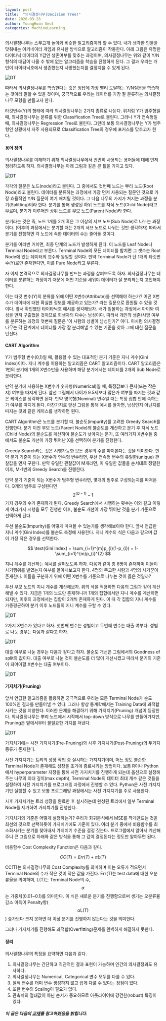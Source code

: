 ```yaml
---
layout: post
title:  "의사결정나무(Decision Tree)"
date: 2020-03-28
author: YoungHwan Seol
categories: MachineLearning.
---
```


의사결정나무는 스무고개 놀이와 비슷한 알고리즘이라 할 수 있다. 내가 생각한 인물을 맞춰내는 아키네이터 게임과 유사한 방식으로 알고리즘이 작동한다. 아래 그림은 유명한 타이타닉 데이터의 Y값인 생존여부를 맞추는 과정이며, 의사결정나무는 위와 같이 Y/N 형식의 대답이 나올 수 밖에 없는 알고리즘을 학습을 진행하게 된다. 그 결과 우리는 개인이 타이타닉호에서 생존했는지 사망했는지를 결정지을 수 있게 된다.

![DT](https://github.com/seolbluewings/seolbluewings.github.io/blob/master/assets/DT1.PNG?raw=true)

따라서 의사결정나무를 학습한다는 것은 정답에 가장 빨리 도달하는 Y/N질문을 학습하는 것이라 말할 수 있을 것이며, 궁극적으로 우리는 데이터를 가장 잘 분류하는 의사결정나무 모형을 만들고자 한다.

타깃변수(Y)의 형태에 따라 의사결정나무는 2가지 종류로 나뉜다. 위처럼 Y가 범주형일 때, 의사결정나무는 분류를 위한 Classification Tree로 불린다. 그러나 Y가 연속형일 때, 의사결정나무는 Regression Tree로 불린다. 그런데 보통 의사결정나무는 Y가 범주형인 상황에서 자주 사용되므로 Classification Tree의 경우에 포커스를 맞추고자 한다. 

#### 용어 정의

의사결정나무를 이해하기 위해 의사결정나무에서 빈번히 사용되는 용어들에 대해 먼저 정리하도록 하자. 의사결정나무는 아래 그림과 같은 큰 틀을 가지고 있다.

![DT](https://github.com/seolbluewings/seolbluewings.github.io/blob/master/assets/DT2.PNG?raw=true)

각각의 질문은 노드(node)라고 불린다. 그 중에서도 첫번째 노드는 뿌리 노드(Root Node)라고 불린다. 데이터를 분류하는 과정에서 가장 먼저 사용되는 질문인 것으로 가장 효율적인 Y/N 질문이 여기 배치될 것이다. 그 다음 나무의 가지가 쳐지는 과정을 분기(Splitting)이라 한다. 분기를 통해 생성된 하위 노드를 자식 노드(Child Node)라고 부르며, 분기가 이루어진 상위 노드를 부모 노드(Parent Node)라 한다.

분기라는 것은 즉, 노드 1개를 2개 혹은 그 이상의 서브 노드(Sub Node)로 나누는 과정이다. (이후의 과정에서는 분기할 때는 2개의 서브 노드로 나뉘는 것만 생각하자) 따라서 분기를 진행하면 각 노드에 속한 데이터의 수는 줄어들 것이다.

분기를 여러번 거치면, 최종 단계의 노드가 발생하게 된다. 이 노드를 Leaf Node나 Terminal Node라고 부른다. Terminal Node의 모든 데이터를 합치면 그 갯수는 Root Node에 있는 데이터의 갯수와 동일할 것이다. 만약 Terminal Node가 단 1개의 타깃변수(Y)로만 존재한다면, 이를 Pure Node라고 부른다.

자 이제 본격적으로 의사결정나무를 만드는 과정을 살펴보도록 하자. 의사결정나무는 데이터를 분류하는 과정이기 때문에 어떤 기준을 세워야 데이터가 잘 분리되는지 고민해야 한다.

이는 타깃 변수(Y)의 분류를 위해 어떤 X변수(Attribute)를 선택해야 하는가? 어떤 X변수가 데이터에 대한 확실한 정보를 제공하고 있는가? 라는 질문으로 환원될 수 있을 것이다. 앞서 확인했던 타이타닉호 예시를 생각해보자. 배가 침몰하는 과정에서 아이와 여성을 먼저 구출했을 것이므로 희생자의 다수는 남성이다. 따라서 개인의 생존/사망 여부를 분류하는 과정의 첫번째 질문은 '이 사람의 성별이 남성인가?' 이다. 이처럼 의사결정나무는 각 단계에서 데이터를 가장 잘 분리해낼 수 있는 기준을 찾아 그에 대한 질문을 던진다.

#### CART Algorithm

Y가 범주형 변수(0,1)일 때, 활용할 수 있는 대표적인 분기 기준은 지니 계수(Gini Index)이다. 지니 계수를 이용하는 알고리즘은 CART 알고리즘이다. CART 알고리즘은 1번의 분기에 1개의 X변수만을 사용하며 해당 분기에서는 데이터를 2개의 Sub Node로 분리한다.

만약 분기에 사용하는 X변수가 숫자형(Numerical)일 때, 특정값보다 큰지(또는 작은지) 여부를 따지게 된다. 앞선 그림에서 나이가 9.5세보다 많은가 여부를 따지는 것과 같은 케이스를 생각하면 된다. 만약 명목형(Nominal) 변수일 때는 특정 집합 안에 속하는가 여부를 따지게 된다. 마찬가지로 앞선 그림을 통해 예시를 들자면, 남성인지 아닌지를 따지는 것과 같은 케이스를 생각하면 된다.

CART Algorithm은 노드를 분기할 때, 불순도(impurity)를 고려한 Greedy Search를 진행한다. 분기 이전 부모 노드(Parent Node)의 불순도를 계산하고 분기 후 자식 노드(Child Node)의 불순도를 계산하여 불순도가 낮아지는 분기, 또 여러가지 X변수들 중에서도 불순도 개선이 가장 뛰어난 X를 선택하여 분기를 진행한다.

Greedy Search라는 것은 시행가능한 모든 경우의 수를 따져본다는 것을 의미한다. 만약 분기 기준이 되는 X변수가 연속형 변수라면, 우선 연속형 변수의 유일한(unique) 관찰값을 먼저 구한다. 만약 유일한 관찰값이 M개라면, 이 유일한 값들을 순서대로 정렬한 이후, M-1번의 Greedy Search를 진행한다.

만약 분기 기준이 되는 X변수가 범주형 변수라면, 몇개의 범주로 구성되는지를 따져본다. Q개의 범주로 구성된다면 $$ 2^{(Q-1)}-1$$ 가지 경우의 수가 존재하게 된다. Greedy Search에서 시행하는 횟수는 이와 같고 이렇게 여러가지 시행을 모두 진행한 이후, 불순도 개선이 가장 뛰어난 것을 분기 기준으로 선택하게 된다.

우선 불순도(Impurity)를 어떻게 따져볼 수 있는가를 생각해보아야 한다. 앞서 언급한 지니 계수(Gini Index)를 불순도 측정에 사용한다. 지니 계수의 식은 다음과 같으며 값이 가장 작은 경우를 선택한다.

$$
\text{Gini Index} = \sum_{i=1}^{m}p_{i}(1-p_{i}) = 1-\sum_{i=1}^{m}p_{i}^{2}
$$

지니 계수를 계산하는 예시를 살펴보도록 하자. 다음과 같이 총 8명이 존재하며 이들이 사기행위를 벌였는지 여부를 알아내보고자 한다. 4명의 무고한 사람과 4명의 사기꾼이 존재한다. 이들을 구분하기 위해 어떤 X변수를 기준으로 나누는 것이 옳은 것일까?

우선 부모 노드의 지니 계수를 계산해보자. 위의 식을 적용하면 다음의 그림과 같이 계산해낼 수 있다. 지금은 1개의 노드만 존재하니까 1개의 집합에서만 지니 계수를 계산하면 되지만, 이후의 과정에서는 집합이 2개씩 존재하게 된다. 이 때 각 집합의 지니 계수를 가중평균하여 분기 이후 노드들의 지니 계수를 구할 수 있다.

![DT](https://github.com/seolbluewings/seolbluewings.github.io/blob/master/assets/DT3.PNG?raw=true)

2가지 X변수가 있다고 하자. 첫번째 변수는 성별이고 두번째 변수는 대출 여부다. 성별로 나눈 경우는 다음과 같다고 하자.

![DT](https://github.com/seolbluewings/seolbluewings.github.io/blob/master/assets/DT4.PNG?raw=true)

대출 여부로 나눈 경우는 다음과 같다고 하자. 불순도 개선은 그림에서의 Goodness of split의 값이다. 대출 여부로 나눈 것이 불순도를 더 많이 개선시켰고 따라서 분기의 기준이 되어아햘 X변수는 대출 여부이다.

![DT](https://github.com/seolbluewings/seolbluewings.github.io/blob/master/assets/DT5.PNG?raw=true)


#### 가지치기(Pruning)

앞서 언급한 알고리즘을 활용하면 궁극적으로 우리는 모든 Terminal Node가 순도 100%인 결과를 만들어낼 수 있다. 그러나 항상 통계학에서는 Training Data에 과적합시키는 것을 지양한다. 이러한 문제를 해결하기 위해 가지치기(Pruning) 개념이 등장한다. 의사결정나무는 뿌리 노드에서 시작해서 top-down 방식으로 나무를 만들어가지만, Pruning은 밑에서부터 불필요한 가지를 쳐낸다.

![DT](https://github.com/seolbluewings/seolbluewings.github.io/blob/master/assets/DT6.PNG?raw=true)

가지치기에는 사전 가지치기(Pre-Pruning)와 사후 가지치기(Post-Pruning)의 두가지 종류가 존재한다.

사전 가지치기는 트리의 성장 작업 중 실시하는 가지치기이며, 어느 정도 불순한 Terminal Node가 존재해도 성장을 조기에 종료시키는 방법이다. 보통 R이나 Python에서 hyperparameter 지정을 통해 사전 가지치기를 진행하게 되는데 옵션으로 설정해주는 나무의 최대 깊이(max depth), Terminal Node의 데이터 최대 개수 같은 것들을 설정하여 사전 가지치기를 프로그래밍 과정에서 진행할 수 있다. Python은 사전 가지치기만 실행할 수 있고 보통 프로그래밍 과정에서는 사전 가지치기를 주로 사용한다.

사후 가지치기는 트리 성장을 완료한 후 실시하는데 완성된 트리에서 일부 Terminal Node를 제거하여 가지치기를 진행한다.

가지치기의 기준은 어떻게 설정하는가? 우리가 회귀분석에서 MSE를 작게만드는 것을 최선의 것으로 선택하듯이 가지치기에도 기준이 있다. 여러 분기 중에서 비용함수를 최소화시키는 분기를 찾아내서 가지치기 수준을 결정 짓는다. 프로그램에서 알아서 계산해주니 큰 그림으로 아래와 같은 방식을 통해 그 값이 결정된다는 정도만 알아두면 된다.

비용함수 Cost Complexity Function은 다음과 같다.

$$
CC(T) = Err(T) + \alpha \dot L(T)
$$

CC(T)는 의사결정나무의 Cost Complexity를 의미하며 이는 오류가 적으면서 Terminal Node의 수가 작은 것이 작은 값을 가진다. Err(T)는 test data에 대한 오분류율을 의미하며, L(T)는 Terminal Node의 수, $$\alpha$$는 가중치(0.01~0.1)를 의미한다. 이 식은 새로운 분기를 진행함으로써 생기는 오분류율 감소 이득이 Penalty항($$\alpha\text{L(T)}$$) 증가보다 크지 못하면 더 이상 분기를 진행하지 않는다는 것을 의미한다.

그러나 가지치기를 진행해도 과적합(Overfitting)문제를 완벽하게 해결하지 못한다.

#### 정리

의사결정나무의 특징을 요약하면 다음과 같다.

1. 의사결정나무는 간단하고 직관적인 결과 표현이 가능하며 인간의 의사결정과도 유사하다.
2. 의사결정나무는 Numerical, Categorical 변수 모두를 다룰 수 있다.
3. 질적 변수를 더미 변수 생성하지 않고 쉽게 다룰 수 있다는 장점이 있다.
4. 또한 변수의 Scaling이 필요가 없다.
5. 관측치의 절대값이 아닌 순서가 중요하므로 아웃라이어에 강건한(robust) 특징이 있다.















##### 이 글은 다음의 [교재](https://web.stanford.edu/~hastie/Papers/ESLII.pdf)를 참고하였음을 밝힙니다. 










